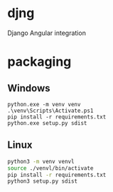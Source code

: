 # djng

Django Angular integration

# packaging

## Windows
```pwsh
python.exe -m venv venv
.\venv\Scripts\Activate.ps1
pip install -r requirements.txt
python.exe setup.py sdist
```

## Linux

```sh
python3 -m venv venvl
source ./venvl/bin/activate
pip install -r requirements.txt
python3 setup.py sdist
```
